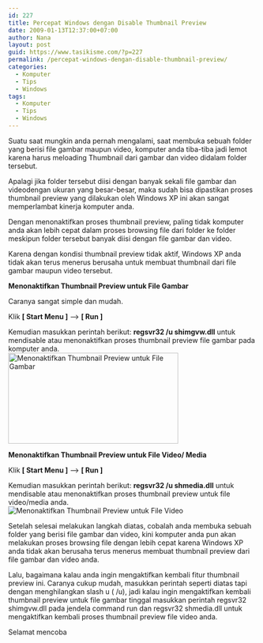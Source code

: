 ```yaml
---
id: 227
title: Percepat Windows dengan Disable Thumbnail Preview
date: 2009-01-13T12:37:00+07:00
author: Nana
layout: post
guid: https://www.tasikisme.com/?p=227
permalink: /percepat-windows-dengan-disable-thumbnail-preview/
categories:
  - Komputer
  - Tips
  - Windows
tags:
  - Komputer
  - Tips
  - Windows
---
```

Suatu saat mungkin anda pernah mengalami, saat membuka sebuah folder yang berisi file gambar maupun video, komputer anda tiba-tiba jadi lemot karena harus meloading Thumbnail dari gambar dan video didalam folder tersebut.

Apalagi jika folder tersebut diisi dengan banyak sekali file gambar dan videodengan ukuran yang besar-besar, maka sudah bisa dipastikan proses thumbnail preview yang dilakukan oleh Windows XP ini akan sangat memperlambat kinerja komputer anda.

Dengan menonaktifkan proses thumbnail preview, paling tidak komputer anda akan lebih cepat dalam proses browsing file dari folder ke folder meskipun folder tersebut banyak diisi dengan file gambar dan video.

Karena dengan kondisi thumbnail preview tidak aktif, Windows XP anda tidak akan terus menerus berusaha untuk membuat thumbnail dari file gambar maupun video tersebut.

**Menonaktifkan Thumbnail Preview untuk File Gambar** 

Caranya sangat simple dan mudah.

Klik **[ Start Menu ]** &#8211;> **[ Run ]** 

Kemudian masukkan perintah berikut: **regsvr32 /u shimgvw.dll** untuk mendisable atau menonaktifkan proses thumbnail preview file gambar pada komputer anda.  
<img loading="lazy" title="Disable Thumbnail Preview untuk File Gambar" src="https://wisatacinta.files.wordpress.com/2009/01/disable_image_preview.gif" alt="Menonaktifkan Thumbnail Preview untuk File Gambar" width="344" height="184" border="0" /> </div> 

**Menonaktifkan Thumbnail Preview untuk File Video/ Media** 

Klik **[ Start Menu ]** &#8211;> **[ Run ]** 

Kemudian masukkan perintah berikut: **regsvr32 /u shmedia.dll** untuk mendisable atau menonaktifkan proses thumbnail preview untuk file video/media anda.  
<img title="Disable Thumbnail Preview untuk File Video" src="https://wisatacinta.files.wordpress.com/2009/01/disable_video_preview.gif" alt="Menonaktifkan Thumbnail Preview untuk File Video" border="0" /> </div> 

Setelah selesai melakukan langkah diatas, cobalah anda membuka sebuah folder yang berisi file gambar dan video, kini komputer anda pun akan melakukan proses browsing file dengan lebih cepat karena Windows XP anda tidak akan berusaha terus menerus membuat thumbnail preview dari file gambar dan video anda.

Lalu, bagaimana kalau anda ingin mengaktifkan kembali fitur thumbnail preview ini. Caranya cukup mudah, masukkan perintah seperti diatas tapi dengan menghilangkan slash u ( /u), jadi kalau ingin mengaktifkan kembali thumbnail preview untuk file gambar tinggal masukkan perintah regsvr32 shimgvw.dll pada jendela command run dan regsvr32 shmedia.dll untuk mengaktifkan kembali proses thumbnail preview file video anda.

Selamat mencoba
